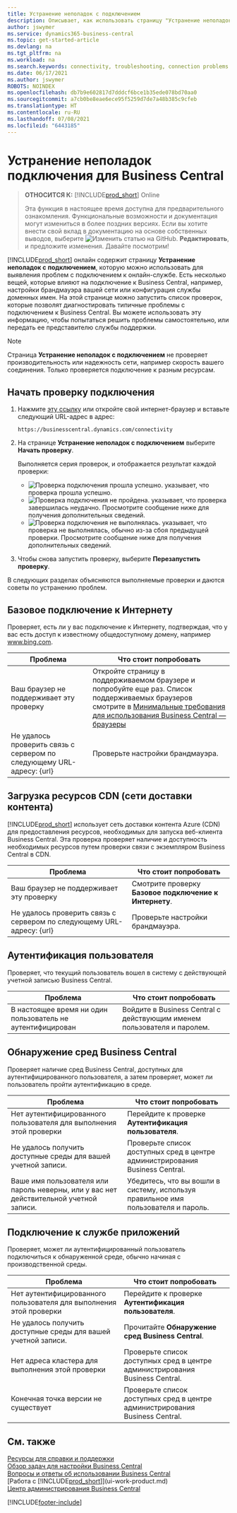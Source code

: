 ```yaml
---
title: Устранение неполадок с подключением
description: Описывает, как использовать страницу "Устранение неполадок подключения" для выявления и устранения проблем с подключением к Business Central Online.
author: jswymer
ms.service: dynamics365-business-central
ms.topic: get-started-article
ms.devlang: na
ms.tgt_pltfrm: na
ms.workload: na
ms.search.keywords: connectivity, troubleshooting, connection problems
ms.date: 06/17/2021
ms.author: jswymer
ROBOTS: NOINDEX
ms.openlocfilehash: db7b9e602817d7dddcf6bce1b35ede078bd70aa0
ms.sourcegitcommit: a7cb0be8eae6ece95f5259d7de7a48b385c9cfeb
ms.translationtype: HT
ms.contentlocale: ru-RU
ms.lasthandoff: 07/08/2021
ms.locfileid: "6443185"
---
```

# <a name="troubleshoot-connectivity-for-business-central"></a>Устранение неполадок подключения для Business Central

> **ОТНОСИТСЯ К:** [!INCLUDE[prod_short](includes/prod_short.md)] Online
>
> Эта функция в настоящее время доступна для предварительного ознакомления. Функциональные возможности и документация могут измениться в более поздних версиях. Если вы хотите внести свой вклад в документацию на основе собственных выводов, выберите ![Изменить статью на GitHub.](media/github-edit-pencil.png) **Редактировать**, и предложите изменения. Давайте посмотрим!

[!INCLUDE[prod_short](includes/prod_short.md)] онлайн содержит страницу **Устранение неполадок с подключением**, которую можно использовать для выявления проблем с подключением к онлайн-службе. Есть несколько вещей, которые влияют на подключение к Business Central, например, настройки брандмауэра вашей сети или конфигурация службы доменных имен. На этой странице можно запустить список проверок, которые позволят диагностировать типичные проблемы с подключением к Business Central. Вы можете использовать эту информацию, чтобы попытаться решить проблемы самостоятельно, или передать ее представителю службы поддержки.

> [!NOTE]
> Страница **Устранение неполадок с подключением** не проверяет производительность или надежность сети, например скорость вашего соединения. Только проверяется подключение к разным ресурсам.

## <a name="start-the-connectivity-check"></a>Начать проверку подключения 

1. Нажмите [эту ссылку](https://businesscentral.dynamics.com/connectivity) или откройте свой интернет-браузер и вставьте следующий URL-адрес в адрес:

    ```http
    https://businesscentral.dynamics.com/connectivity
    ```

2. На странице **Устранение неполадок с подключением** выберите **Начать проверку**.

    Выполняется серия проверок, и отображается результат каждой проверки:

    - ![Проверка подключения прошла успешно.](media/connectivity-check.png) указывает, что проверка прошла успешно.
    - ![Проверка подключения не пройдена.](media/connectivity-failed.png) указывает, что проверка завершилась неудачно. Просмотрите сообщение ниже для получения дополнительных сведений.
    - ![Проверка подключения не выполнялась.](media/connectivity-blocked.png) указывает, что проверка не выполнялась, обычно из-за сбоя предыдущей проверки. Просмотрите сообщение ниже для получения дополнительных сведений.

3. Чтобы снова запустить проверку, выберите **Перезапустить проверку**.

В следующих разделах объясняются выполняемые проверки и даются советы по устранению проблем.

## <a name="basic-internet-connectivity"></a>Базовое подключение к Интернету

Проверяет, есть ли у вас подключение к Интернету, подтверждая, что у вас есть доступ к известному общедоступному домену, например www.bing.com.

|Проблема|Что стоит попробовать|
|-------|-------------|
|Ваш браузер не поддерживает эту проверку|Откройте страницу в поддерживаемом браузере и попробуйте еще раз. Список поддерживаемых браузеров смотрите в [Минимальные требования для использования Business Central — браузеры](product-requirements.md#browsers)|
|Не удалось проверить связь с сервером по следующему URL-адресу: {url}|Проверьте настройки брандмауэра.|

## <a name="cdn-content-delivery-network-resources-loading"></a>Загрузка ресурсов CDN (сети доставки контента)

[!INCLUDE[prod_short](includes/prod_short.md)] использует сеть доставки контента Azure (CDN) для предоставления ресурсов, необходимых для запуска веб-клиента Business Central. Эта проверка проверяет наличие и доступность необходимых ресурсов путем проверки связи с экземпляром Business Central в CDN.

|Проблема|Что стоит попробовать|
|-------|-------------|
|Ваш браузер не поддерживает эту проверку|Смотрите проверку **Базовое подключение к Интернету**.|
|Не удалось проверить связь с сервером по следующему URL-адресу: {url}|Проверьте настройки брандмауэра.|

## <a name="user-authentication"></a>Аутентификация пользователя

Проверяет, что текущий пользователь вошел в систему с действующей учетной записью Business Central.

|Проблема|Что стоит попробовать|
|-------|-------------|
|В настоящее время ни один пользователь не аутентифицирован|Войдите в Business Central с действующим именем пользователя и паролем.|

## <a name="business-central-environments-discovery"></a>Обнаружение сред Business Central

Проверяет наличие сред Business Central, доступных для аутентифицированного пользователя, а затем проверяет, может ли пользователь пройти аутентификацию в среде.
<!-- example: Your user name or password is incorrect, or you do not have a valid account.. Request duration: 332 milliseconds)-->

|Проблема|Что стоит попробовать|
|-------|-------------|
|Нет аутентифицированного пользователя для выполнения этой проверки|Перейдите к проверке **Аутентификация пользователя**.|
|Не удалось получить доступные среды для вашей учетной записи.|Проверьте список доступных сред в центре администрирования Business Central.|
|Ваше имя пользователя или пароль неверны, или у вас нет действительной учетной записи.| Убедитесь, что вы вошли в систему, используя правильное имя пользователя и пароль.|

## <a name="application-service-connectivity"></a>Подключение к службе приложений

Проверяет, может ли аутентифицированный пользователь подключиться к обнаруженной среде, обычно начиная с производственной среды.

|Проблема|Что стоит попробовать|
|-------|-------------|
|Нет аутентифицированного пользователя для выполнения этой проверки|Перейдите к проверке **Аутентификация пользователя**.|
|Не удалось получить доступные среды для вашей учетной записи.|Прочитайте **Обнаружение сред Business Central**.|
|Нет адреса кластера для выполнения этой проверки|Проверьте список доступных сред в центре администрирования Business Central.|
|Конечная точка версии не существует|Проверьте список доступных сред в центре администрирования Business Central.|

## <a name="see-also"></a>См. также

[Ресурсы для справки и поддержки](product-help-and-support.md)  
[Обзор задач для настройки Business Central](setup.md)  
[Вопросы и ответы об использовании Business Central](across-faq.yml)  
[Работа с [!INCLUDE[prod_short](includes/prod_short.md)]](ui-work-product.md)  
[Центр администрирования Business Central](/dynamics365/business-central/dev-itpro/administration/tenant-admin-center)

[!INCLUDE[footer-include](includes/footer-banner.md)]
